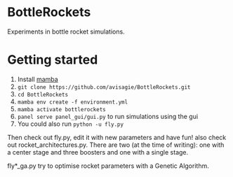 # BottleRockets

Experiments in bottle rocket simulations.


# Getting  started

1. Install [mamba](https://mamba.readthedocs.io/en/latest/mamba-installation.html#mamba-install)
1. `git clone https://github.com/avisagie/BottleRockets.git`
1. `cd BottleRockets`
1. `mamba env create -f environment.yml`
1. `mamba activate bottlerockets`
1. `panel serve panel_gui/gui.py` to run simulations using the gui
1. You could also run `python -u fly.py`

Then check out fly.py, edit it with new parameters and have fun!
also check out rocket_architectures.py. There are two (at the time of writing):
one with a center stage and three boosters and one with a single stage.

fly*_ga.py try to optimise rocket parameters with a Genetic
Algorithm.

